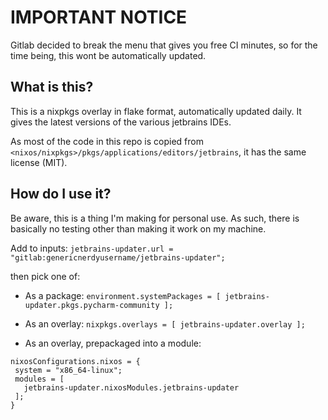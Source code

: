 # IMPORTANT NOTICE

Gitlab decided to break the menu that gives you free CI minutes, so for the time being, this wont be automatically updated.

## What is this?

This is a nixpkgs overlay in flake format, automatically updated daily. It gives the latest versions of the various jetbrains IDEs.

As most of the code in this repo is copied from `<nixos/nixpkgs>/pkgs/applications/editors/jetbrains`, it has the same license (MIT).

## How do I use it?

Be aware, this is a thing I'm making for personal use. As such, there is basically no testing other than making it work on my machine.

Add to inputs: `jetbrains-updater.url = "gitlab:genericnerdyusername/jetbrains-updater";`

then pick one of:

 - As a package: `environment.systemPackages = [ jetbrains-updater.pkgs.pycharm-community ];`

 - As an overlay: `nixpkgs.overlays = [ jetbrains-updater.overlay ];`

 - As an overlay, prepackaged into a module:
 ```
nixosConfigurations.nixos = {
  system = "x86_64-linux";
  modules = [
    jetbrains-updater.nixosModules.jetbrains-updater
  ];
}
```
